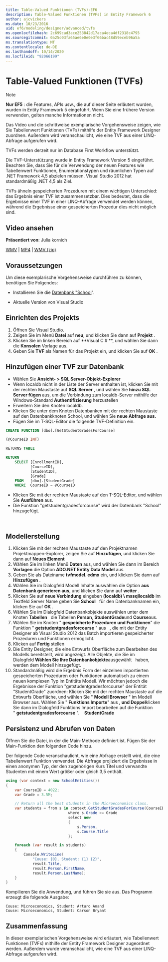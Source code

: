 ```yaml
---
title: Table-Valued Funktionen (TVFs)-EF6
description: Table-Valued Funktionen (TVFs) in Entity Framework 6
author: ajcvickers
ms.date: 10/23/2016
uid: ef6/modeling/designer/advanced/tvfs
ms.openlocfilehash: 2c699cad3ace253842d17aca4eca4df2318c4795
ms.sourcegitcommit: 0a25c03fa65ae6e0e0e3f66bac48d59eceb96a5a
ms.translationtype: MT
ms.contentlocale: de-DE
ms.lasthandoff: 10/14/2020
ms.locfileid: "92066199"
---
```

# <a name="table-valued-functions-tvfs"></a>Table-Valued Funktionen (TVFs)
> [!NOTE]
> **Nur EF5** : die Features, APIs usw., die auf dieser Seite erläutert wurden, wurden in Entity Framework 5 eingeführt. Wenn Sie eine frühere Version verwenden, gelten manche Informationen nicht.

Das Video und die schrittweise exemplarische Vorgehensweise zeigen, wie Sie Tabellenwert Funktionen (TVFs) mithilfe der Entity Framework Designer zuordnen. Außerdem wird veranschaulicht, wie eine TVF aus einer LINQ-Abfrage aufgerufen wird.

TVFs werden derzeit nur im Database First Workflow unterstützt.

Die TVF-Unterstützung wurde in Entity Framework Version 5 eingeführt. Beachten Sie, dass Sie für die Verwendung der neuen Features wie Tabellenwert Funktionen, Enumerationstypen und räumlichen Typen auf .NET Framework 4,5 abzielen müssen. Visual Studio 2012 hat standardmäßig .NET 4,5 als Ziel.

TVFs ähneln gespeicherten Prozeduren mit einem wichtigen Unterschied: das Ergebnis einer TVF ist zusammensetzbar. Dies bedeutet, dass die Ergebnisse einer TVF in einer LINQ-Abfrage verwendet werden können, während die Ergebnisse einer gespeicherten Prozedur dies nicht möglich sind.

## <a name="watch-the-video"></a>Video ansehen

**Präsentiert von**: Julia kornich

[WMV](https://download.microsoft.com/download/6/0/A/60A6E474-5EF3-4E1E-B9EA-F51D2DDB446A/HDI-ITPro-MSDN-winvideo-tvf.wmv)  |  [MP4](https://download.microsoft.com/download/6/0/A/60A6E474-5EF3-4E1E-B9EA-F51D2DDB446A/HDI-ITPro-MSDN-mp4video-tvf.m4v)  |  [WMV (zip)](https://download.microsoft.com/download/6/0/A/60A6E474-5EF3-4E1E-B9EA-F51D2DDB446A/HDI-ITPro-MSDN-winvideo-tvf.zip)

## <a name="pre-requisites"></a>Voraussetzungen

Um diese exemplarische Vorgehensweise durchführen zu können, benötigen Sie Folgendes:

- Installieren Sie die [Datenbank "School](xref:ef6/resources/school-database)".

- Aktuelle Version von Visual Studio

## <a name="set-up-the-project"></a>Einrichten des Projekts

1.  Öffnen Sie Visual Studio.
2.  Zeigen Sie im Menü **Datei** auf **neu**, und klicken Sie dann auf **Projekt** .
3.  Klicken Sie im linken Bereich auf **Visual C \# **, und wählen Sie dann die **Konsolen** Vorlage aus.
4.  Geben Sie **TVF** als Namen für das Projekt ein, und klicken Sie auf **OK** .

## <a name="add-a-tvf-to-the-database"></a>Hinzufügen einer TVF zur Datenbank

-   Wählen Sie **Ansicht- &gt; SQL Server-Objekt-Explorer**
-   Wenn localdb nicht in der Liste der Server enthalten ist, klicken Sie mit der rechten Maustaste auf **SQL Server** , und wählen Sie **hinzu SQL Server fügen** aus, um die Verbindung zum localdb-Server mithilfe der Windows-Standard **Authentifizierung** herzustellen
-   Erweitern Sie den Knoten localdb.
-   Klicken Sie unter dem Knoten Datenbanken mit der rechten Maustaste auf den Datenbankknoten School, und wählen Sie **neue Abfrage aus.**
-   Fügen Sie im T-SQL-Editor die folgende TVF-Definition ein.

``` SQL
CREATE FUNCTION [dbo].[GetStudentGradesForCourse]

(@CourseID INT)

RETURNS TABLE

RETURN
    SELECT [EnrollmentID],
           [CourseID],
           [StudentID],
           [Grade]
    FROM   [dbo].[StudentGrade]
    WHERE  CourseID = @CourseID
```

-   Klicken Sie mit der rechten Maustaste auf den T-SQL-Editor, und wählen Sie **Ausführen** aus.
-   Die Funktion "getstudentgradesforcourse" wird der Datenbank "School" hinzugefügt.

 

## <a name="create-a-model"></a>Modellerstellung

1.  Klicken Sie mit der rechten Maustaste auf den Projektnamen Projektmappen-Explorer, zeigen Sie auf **Hinzufügen**, und klicken Sie dann auf **Neues Element**
2.  Wählen Sie im linken Menü **Daten** aus, und wählen Sie dann im Bereich **Vorlagen** die Option **ADO.NET Entity Data Model** aus.
3.  Geben Sie als Dateiname **tvfmodel. edmx** ein, und klicken Sie dann auf **Hinzufügen** .
4.  Wählen Sie im Dialogfeld Modell Inhalte auswählen die Option **aus Datenbank generieren aus**, und klicken Sie dann auf **weiter** .
5.  Klicken Sie auf **neue Verbindung** eingeben **(localdb) \\ mssqllocaldb** im Textfeld Server Name geben Sie **School**   für den Datenbanknamen ein, klicken Sie auf **OK** .
6.  Wählen Sie im Dialogfeld Datenbankobjekte auswählen unter dem Knoten **Tabellen**   die Tabellen **Person**, **StudentGrade**und **Course**aus.  
7.  Wählen Sie im Knoten " **gespeicherte Prozeduren und Funktionen**" die Funktion " **getstudentgradesforcourse** " aus   , die mit der Entity Designer ab Visual Studio 2012 das Batch importieren gespeicherter Prozeduren und Funktionen ermöglicht.
8.  Klicken auf **Fertig** stellen
9.  Die Entity Designer, die eine Entwurfs Oberfläche zum Bearbeiten des Modells bereitstellt, wird angezeigt. Alle Objekte, die Sie im Dialogfeld **Wählen Sie Ihre Datenbankobjekte**ausgewählt   haben, werden dem Modell hinzugefügt.
10. Standardmäßig wird die Ergebnis Form der einzelnen importierten gespeicherten Prozeduren oder Funktionen automatisch zu einem neuen komplexen Typ im Entitäts Modell. Wir möchten jedoch die Ergebnisse der Funktion "getstudentgradesforcourse" der Entität "StudentGrade" zuordnen: Klicken Sie mit der rechten Maustaste auf die Entwurfs Oberfläche, und wählen Sie " **Modell Browser** " im Modell Browser aus. Wählen Sie " **Funktions Importe**" aus **, und Doppel**klicken Sie dann im Dialogfeld Funktions Import bearbeiten auf die Funktion " **getstudentgradesforcourse** ".    **StudentGrade**

## <a name="persist-and-retrieve-data"></a>Persistenz und Abrufen von Daten

Öffnen Sie die Datei, in der die Main-Methode definiert ist. Fügen Sie der Main-Funktion den folgenden Code hinzu.

Der folgende Code veranschaulicht, wie eine Abfrage erstellt wird, die eine Tabellenwert Funktion verwendet. Die Abfrage projiziert die Ergebnisse in einen anonymen Typ, der den zugehörigen Kurs Titel und verwandte Studenten mit einem Wert größer oder gleich 3,5 enthält.

``` csharp
using (var context = new SchoolEntities())
{
    var CourseID = 4022;
    var Grade = 3.5M;

    // Return all the best students in the Microeconomics class.
    var students = from s in context.GetStudentGradesForCourse(CourseID)
                            where s.Grade >= Grade
                            select new
                            {
                                s.Person,
                                s.Course.Title
                            };

    foreach (var result in students)
    {
        Console.WriteLine(
            "Couse: {0}, Student: {1} {2}",
            result.Title,  
            result.Person.FirstName,  
            result.Person.LastName);
    }
}
```

Kompilieren Sie die Anwendung, und führen Sie sie aus. Das Programm erzeugt die folgende Ausgabe:

```console
Couse: Microeconomics, Student: Arturo Anand
Couse: Microeconomics, Student: Carson Bryant
```

## <a name="summary"></a>Zusammenfassung

In dieser exemplarischen Vorgehensweise wird erläutert, wie Tabellenwert Funktionen (TVFs) mithilfe der Entity Framework Designer zugeordnet werden. Außerdem wurde veranschaulicht, wie eine TVF aus einer LINQ-Abfrage aufgerufen wird.
